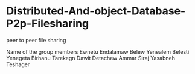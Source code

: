 # Distributed-And-object-Database-P2p-Filesharing
peer to peer file sharing

Name of the group members
Ewnetu Endalamaw
Belew Yenealem
Belesti Yenegeta
Birhanu Tarekegn
Dawit Detachew
Ammar Siraj
Yasabneh Teshager
